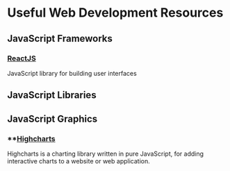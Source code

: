 # Useful Web Development Resources

## JavaScript Frameworks

### **[ReactJS](https://reactjs.org/)**
JavaScript library for building user interfaces

## JavaScript Libraries


## JavaScript Graphics

### **[Highcharts](https://www.highcharts.com/)
Highcharts is a charting library written in pure JavaScript, for adding interactive charts to a website or web application. 

